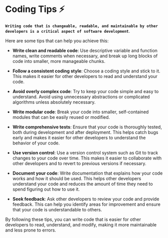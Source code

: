 # Coding Tips :zap:

**```Writing code that is changeable, readable, and maintainable by other developers is a critical aspect of software development```**. 

Here are some tips that can help you achieve this:

- **Write clean and readable code**: Use descriptive variable and function names, write comments when necessary, and break up long blocks of code into smaller, more manageable chunks.

- **Follow a consistent coding style**: Choose a coding style and stick to it. This makes it easier for other developers to read and understand your code.

- **Avoid overly complex code**: Try to keep your code simple and easy to understand. Avoid using unnecessary abstractions or complicated algorithms unless absolutely necessary.

- **Write modular code**: Break your code into smaller, self-contained modules that can be easily reused or modified.

- **Write comprehensive tests**: Ensure that your code is thoroughly tested, both during development and after deployment. This helps catch bugs early and makes it easier for other developers to understand the behavior of your code.

- **Use version control**: Use a version control system such as Git to track changes to your code over time. This makes it easier to collaborate with other developers and to revert to previous versions if necessary.

- **Document your code**: Write documentation that explains how your code works and how it should be used. This helps other developers understand your code and reduces the amount of time they need to spend figuring out how to use it.

- **Seek feedback**: Ask other developers to review your code and provide feedback. This can help you identify areas for improvement and ensure that your code is understandable to others.

By following these tips, you can write code that is easier for other developers to read, understand, and modify, making it more maintainable and less prone to errors.
